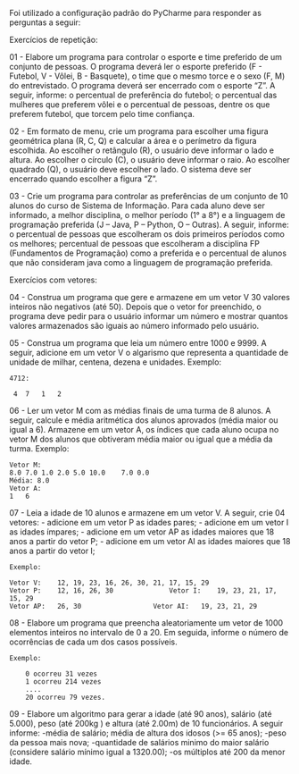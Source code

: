 Foi utilizado a configuração padrão do PyCharme para responder as perguntas a seguir:

Exercícios de repetição:

01 - Elabore um programa para controlar o esporte e time preferido de um conjunto de pessoas. O programa deverá ler o esporte preferido (F - Futebol, V - Vôlei, B - Basquete), o time que o mesmo torce e o sexo (F, M) do entrevistado. O programa deverá ser encerrado com o esporte “Z”. A seguir, informe: o percentual de preferência do futebol; o percentual das mulheres que preferem vôlei e o percentual de pessoas, dentre os que preferem futebol, que torcem pelo time confiança.

02 - Em formato de menu, crie um programa para escolher uma figura geométrica plana (R, C, Q) e calcular a área e o perímetro da figura escolhida. Ao escolher o retângulo (R), o usuário deve informar o lado e altura. Ao escolher o círculo (C), o usuário deve informar o raio. Ao escolher quadrado (Q), o usuário deve escolher o lado. O sistema deve ser encerrado quando escolher a figura “Z”.

03 - Crie um programa para controlar as preferências de um conjunto de 10 alunos do curso de Sistema de Informação. Para cada aluno deve ser informado, a melhor disciplina, o melhor período (1° a 8°) e a linguagem de programação preferida (J – Java, P – Python, O –  Outras). A seguir, informe: o percentual de pessoas que escolheram os dois primeiros períodos como os melhores; percentual de pessoas que escolheram a disciplina FP (Fundamentos de Programação) como a preferida e o percentual de alunos que não consideram java como a linguagem de programação preferida.

Exercícios com vetores:

04 - Construa um programa que gere e armazene em um vetor V 30 valores inteiros não negativos (até 50). Depois que o vetor for preenchido, o programa deve pedir para o usuário informar um número e mostrar quantos valores armazenados são iguais ao número informado pelo usuário.

05 - Construa um programa que leia um número entre 1000 e 9999. A seguir, adicione em um vetor V o algarismo que representa a quantidade de unidade de milhar, centena, dezena e unidades. 
    Exemplo: 
    
    4712:
   
     4	7	1	2

06 - Ler um vetor M com as médias finais de uma turma de 8 alunos. A seguir, calcule e média aritmética dos alunos aprovados (média maior ou igual a 6). Armazene em um vetor A, os índices que cada aluno ocupa no vetor M dos alunos que obtiveram média maior ou igual que a média da turma.
    Exemplo:

    Vetor M:
    8.0	7.0	1.0	2.0	5.0	10.0	7.0	0.0
    Média: 8.0
    Vetor A:
    1	6	


07 - Leia a idade de 10 alunos e armazene em um vetor V. A seguir, crie 04 vetores:
	- adicione em um vetor P as idades pares;
	- adicione em um vetor I as idades ímpares;
	- adicione em um vetor AP as idades maiores que 18 anos a partir do vetor P;
	- adicione em um vetor AI as idades maiores que 18 anos a partir do vetor I;

	Exemplo:

	Vetor V:	12, 19, 23, 16, 26, 30, 21, 17, 15, 29
	Vetor P:	12, 16, 26, 30			    Vetor I:    19, 23, 21, 17, 15, 29
	Vetor AP:	26, 30				    Vetor AI:	19, 23, 21, 29
 
08 - Elabore um programa que preencha aleatoriamente um vetor de 1000 elementos inteiros no intervalo de 0 a 20. Em seguida, informe o número de ocorrências de cada um dos casos possíveis. 
    
    Exemplo:

        0 ocorreu 31 vezes
        1 ocorreu 214 vezes
        ....
        20 ocorreu 79 vezes.

09 - Elabore um algoritmo para gerar a idade (até 90 anos), salário (até 5.000), peso (até 200kg ) e altura (até 2.00m) de 10 funcionários.
A seguir informe:
-média de salário;
média de altura dos idosos (>= 65 anos);
-peso da pessoa mais nova;
-quantidade de salários minimo do maior salário (considere salário mínimo igual a 1320.00);
-os múltiplos até 200 da menor idade.